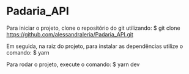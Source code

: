 # Padaria_API

Para iniciar o projeto, clone o repositório do git utilizando:
$ git clone https://github.com/alessandraleria/Padaria_API.git

Em seguida, na raiz do projeto, para instalar as dependências utilize o comando:
$ yarn 

Para rodar o projeto, execute o comando:
$ yarn dev